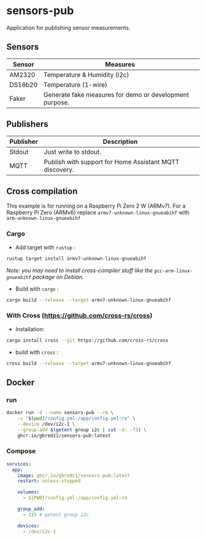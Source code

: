 # sensors-pub

Application for publishing sensor measurements.

## Sensors

| Sensor  | Measures                                                |
| ------- | ------------------------------------------------------- |
| AM2320  | Temperature & Humidity (i2c)                            |
| DS18b20 | Temperature (1-wire)                                    |
| Faker   | Generate fake measures for demo or development purpose. |

## Publishers

| Publisher | Description                                             |
| --------- | ------------------------------------------------------- |
| Stdout    | Just write to stdout.                                   |
| MQTT      | Publish with support for Home Assistant MQTT discovery. |

## Cross compilation

This example is for running on a Raspberry Pi Zero 2 W (ARMv7). For a Raspberry Pi Zero (ARMv6) replace `armv7-unknown-linux-gnueabihf` with `arm-unknown-linux-gnueabihf`

### Cargo

- Add target with `rustup` :

```bash
rustup target install armv7-unknown-linux-gnueabihf
```

_Note: you may need to install cross-compiler stuff like the `gcc-arm-linux-gnueabihf` package on Debian._

- Build with `cargo` :

```bash
cargo build --release --target armv7-unknown-linux-gnueabihf
```

### With Cross (https://github.com/cross-rs/cross)

- Installation:

```bash
cargo install cross --git https://github.com/cross-rs/cross
```

- build with `cross` :

```bash
cross build --release --target armv7-unknown-linux-gnueabihf
```

## Docker

### run
```bash
docker run -d --name sensors-pub --rm \
    -v "$(pwd)/config.yml:/app/config.yml:ro" \
    --device /dev/i2c-1 \
    --group-add $(getent group i2c | cut -d: -f3) \
    ghcr.io/gbredz1/sensors-pub:latest
```

### Compose
```yaml
services:
  app:
    image: ghcr.io/gbredz1/sensors-pub:latest
    restart: unless-stopped

    volumes:
      - ${PWD}/config.yml:/app/config.yml:ro

    group_add:
      - 115 # getent group i2c

    devices:
      - /dev/i2c-1
```